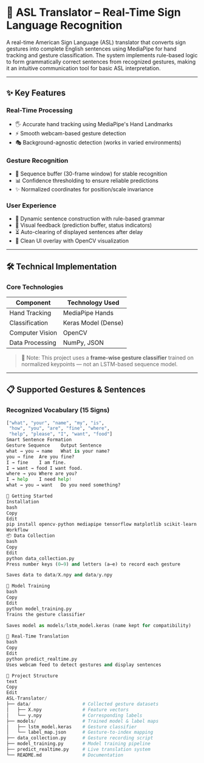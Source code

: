 # 🤟 ASL Translator – Real-Time Sign Language Recognition

A real-time American Sign Language (ASL) translator that converts sign gestures into complete English sentences using MediaPipe for hand tracking and gesture classification. The system implements rule-based logic to form grammatically correct sentences from recognized gestures, making it an intuitive communication tool for basic ASL interpretation.

---

## ✨ Key Features

### Real-Time Processing
- 🖐️ Accurate hand tracking using MediaPipe's Hand Landmarks
- ⚡ Smooth webcam-based gesture detection
- 🎭 Background-agnostic detection (works in varied environments)

### Gesture Recognition
- 🔄 Sequence buffer (30-frame window) for stable recognition
- 📊 Confidence thresholding to ensure reliable predictions
- ✨ Normalized coordinates for position/scale invariance

### User Experience
- 📝 Dynamic sentence construction with rule-based grammar
- 🎯 Visual feedback (prediction buffer, status indicators)
- ⏳ Auto-clearing of displayed sentences after delay
- 🎨 Clean UI overlay with OpenCV visualization

---

## 🛠️ Technical Implementation

### Core Technologies

| Component          | Technology Used     |
|--------------------|---------------------|
| Hand Tracking      | MediaPipe Hands     |
| Classification     | Keras Model (Dense) |
| Computer Vision    | OpenCV              |
| Data Processing    | NumPy, JSON         |

> 📌 Note: This project uses a **frame-wise gesture classifier** trained on normalized keypoints — not an LSTM-based sequence model.

---

## 📋 Supported Gestures & Sentences

### Recognized Vocabulary (15 Signs)

```python
["what", "your", "name", "my", "is", 
 "how", "you", "are", "fine", "where",
 "help", "please", "I", "want", "food"]
Smart Sentence Formation
Gesture Sequence	Output Sentence
what → you → name	What is your name?
you → fine	Are you fine?
I → fine	I am fine.
I → want → food	I want food.
where → you	Where are you?
I → help	I need help!
what → you → want	Do you need something?

🚀 Getting Started
Installation
bash
Copy
Edit
pip install opencv-python mediapipe tensorflow matplotlib scikit-learn
Workflow
📦 Data Collection
bash
Copy
Edit
python data_collection.py
Press number keys (0–9) and letters (a–e) to record each gesture

Saves data to data/X.npy and data/y.npy

🧠 Model Training
bash
Copy
Edit
python model_training.py
Trains the gesture classifier

Saves model as models/lstm_model.keras (name kept for compatibility)

🎥 Real-Time Translation
bash
Copy
Edit
python predict_realtime.py
Uses webcam feed to detect gestures and display sentences

📂 Project Structure
text
Copy
Edit
ASL-Translator/
├── data/                   # Collected gesture datasets
│   ├── X.npy               # Feature vectors
│   └── y.npy               # Corresponding labels
├── models/                 # Trained model & label maps
│   ├── lstm_model.keras    # Gesture classifier
│   └── label_map.json      # Gesture-to-index mapping
├── data_collection.py      # Gesture recording script
├── model_training.py       # Model training pipeline
├── predict_realtime.py     # Live translation system
└── README.md               # Documentation

